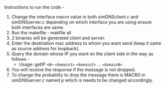 Instructions to run the code -

1. Change the interface macro value in both simDNSclient.c and simDNSserver.c depending on which interface you are using ensure both interfaces are same.
2. Run the makefile - makfile all
3. 2 binaries will be generated client and server.
4. Enter the destination mac address to whom you want send (keep it same as source address for loopback).
5. Query the domain whose IP you want on the client side in the way as follows -
   * Usage: getIP `<N>` `<domain1>` `<domain2>` ... `<domainN>`
6. You will receive the response if the message is not dropped.
7. To change the probablity to drop the message there is MACRO in simDNSserver.c named p which is needs to be changed accordingly.
